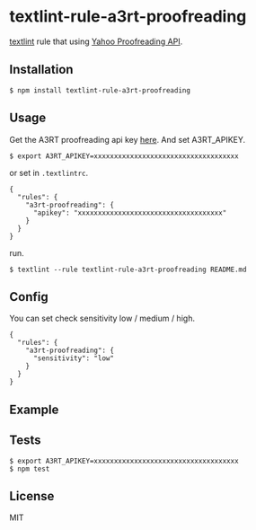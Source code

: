 # textlint-rule-a3rt-proofreading

[textlint](https://github.com/textlint/textlint) rule that using [Yahoo Proofreading API](http://developer.yahoo.co.jp/webapi/jlp/kousei/v1/kousei.html).


## Installation

```
$ npm install textlint-rule-a3rt-proofreading
```

## Usage

Get the A3RT proofreading api key [here](https://a3rt.recruit-tech.co.jp/product/proofreadingAPI/).
And set A3RT_APIKEY.

```
$ export A3RT_APIKEY=xxxxxxxxxxxxxxxxxxxxxxxxxxxxxxxxxxxx
```

or set in `.textlintrc`.

```
{
  "rules": {
    "a3rt-proofreading": {
      "apikey": "xxxxxxxxxxxxxxxxxxxxxxxxxxxxxxxxxxxx"
    }
  }
}
```

run.

```
$ textlint --rule textlint-rule-a3rt-proofreading README.md
```

## Config

You can set check sensitivity low / medium / high.

```
{
  "rules": {
    "a3rt-proofreading": {
      "sensitivity": "low"
    }
  }
}
```

## Example



## Tests

```
$ export A3RT_APIKEY=xxxxxxxxxxxxxxxxxxxxxxxxxxxxxxxxxxxx
$ npm test
```

## License

MIT
